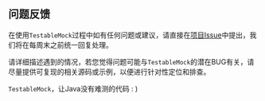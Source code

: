 问题反馈
---

在使用`TestableMock`过程中如有任何问题或建议，请直接在[项目Issue](https://github.com/alibaba/testable-mock/issues)中提出，我们将在每周末之前统一回复处理。

请详细描述遇到的情况，若您觉得问题可能与`TestableMock`的潜在BUG有关，请尽量提供可复现的相关源码或示例，以便进行针对性定位和排查。

`TestableMock`，让Java没有难测的代码 : )

